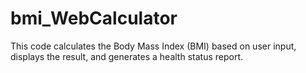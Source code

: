 # bmi_WebCalculator
This code calculates the Body Mass Index (BMI) based on user input, displays the result, and generates a health status report.
